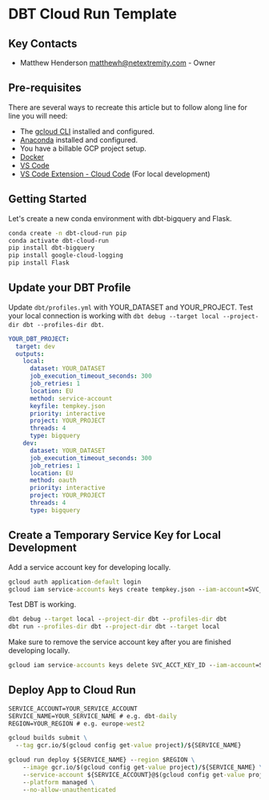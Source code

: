 # DBT Cloud Run Template

## Key Contacts

- Matthew Henderson [matthewh@netextremity.com](matthewh@netextremity.com) - Owner

## Pre-requisites

There are several ways to recreate this article but to follow along line for line you will need:

 - The [gcloud CLI](https://cloud.google.com/sdk/docs/install) installed and configured.
 - [Anaconda](https://www.anaconda.com/products/distribution) installed and configured.
 - You have a billable GCP project setup.
 - [Docker](https://www.docker.com/)
 - [VS Code](https://code.visualstudio.com/)
 - [VS Code Extension - Cloud Code](https://cloud.google.com/code) (For local development)

## Getting Started

Let's create a new conda environment with dbt-bigquery and Flask.

```bash
conda create -n dbt-cloud-run pip
conda activate dbt-cloud-run
pip install dbt-bigquery
pip install google-cloud-logging
pip install Flask
```

## Update your DBT Profile

Update `dbt/profiles.yml` with YOUR_DATASET and YOUR_PROJECT. Test your local connection is working with `dbt debug --target local --project-dir dbt --profiles-dir dbt`.

```yml
YOUR_DBT_PROJECT:
  target: dev
  outputs:
    local:
      dataset: YOUR_DATASET
      job_execution_timeout_seconds: 300
      job_retries: 1
      location: EU
      method: service-account
      keyfile: tempkey.json
      priority: interactive
      project: YOUR_PROJECT
      threads: 4
      type: bigquery
    dev:
      dataset: YOUR_DATASET
      job_execution_timeout_seconds: 300
      job_retries: 1
      location: EU
      method: oauth
      priority: interactive
      project: YOUR_PROJECT
      threads: 4
      type: bigquery
```

## Create a Temporary Service Key for Local Development

Add a service account key for developing locally.

```cmd
gcloud auth application-default login
gcloud iam service-accounts keys create tempkey.json --iam-account=SVC_ACCT_EMAIL
```

Test DBT is working.

```cmd
dbt debug --target local --project-dir dbt --profiles-dir dbt
dbt run --profiles-dir dbt --project-dir dbt --target local
```

Make sure to remove the service account key after you are finished developing locally.

```cmd
gcloud iam service-accounts keys delete SVC_ACCT_KEY_ID --iam-account=SVC_ACCT_EMAIL
```

## Deploy App to Cloud Run

```cmd
SERVICE_ACCOUNT=YOUR_SERVICE_ACCOUNT
SERVICE_NAME=YOUR_SERVICE_NAME # e.g. dbt-daily
REGION=YOUR_REGION # e.g. europe-west2

gcloud builds submit \
  --tag gcr.io/$(gcloud config get-value project)/${SERVICE_NAME}

gcloud run deploy ${SERVICE_NAME} --region $REGION \
    --image gcr.io/$(gcloud config get-value project)/${SERVICE_NAME} \
    --service-account ${SERVICE_ACCOUNT}@$(gcloud config get-value project).iam.gserviceaccount.com \
    --platform managed \
    --no-allow-unauthenticated
```
